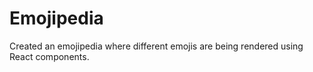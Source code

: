# Emojipedia
Created an emojipedia where different emojis are being rendered using React components.
